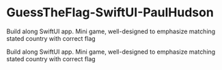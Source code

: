 # GuessTheFlag-SwiftUI-PaulHudson
Build along SwiftUI app. Mini game, well-designed to emphasize matching stated country with correct flag

Build along SwiftUI app. Mini game, well-designed to emphasize matching stated country with correct flag
